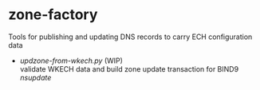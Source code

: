 # zone-factory
Tools for publishing and updating DNS records to carry ECH configuration data

- *updzone-from-wkech.py* (WIP) \
  validate WKECH data and build zone update transaction for BIND9 *nsupdate*
